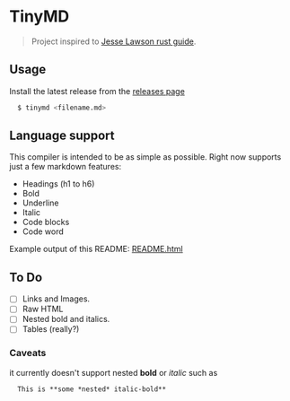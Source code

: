# TinyMD
> Project inspired to [Jesse Lawson rust guide](https://jesselawson.org/rust/getting-started-with-rust-by-building-a-tiny-markdown-compiler).

## Usage
Install the latest release from the [releases page](https://github.com/rawnly/tinymd/releases/latest)

```sh
  $ tinymd <filename.md>
```

## Language support
This compiler is intended to be as simple as possible. Right now supports just a few markdown features:

- Headings (h1 to h6)
- Bold
- Underline
- Italic
- Code blocks
- Code word

Example output of this README: [README.html](README.html)

## To Do
- [ ] Links and Images.
- [ ] Raw HTML
- [ ] Nested bold and italics.
- [ ] Tables (really?)

### Caveats
it currently doesn't support nested **bold** or *italic* such as
```md
  This is **some *nested* italic-bold**
```
